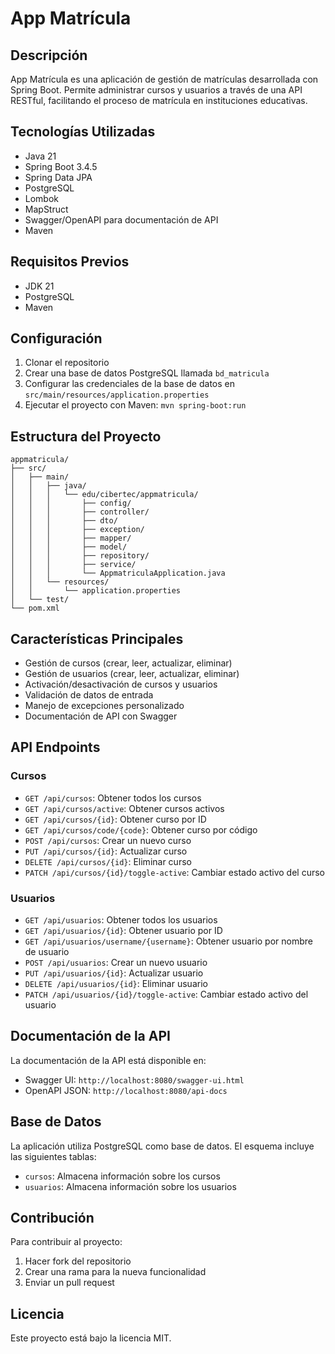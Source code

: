 # App Matrícula

## Descripción
App Matrícula es una aplicación de gestión de matrículas desarrollada con Spring Boot. Permite administrar cursos y usuarios a través de una API RESTful, facilitando el proceso de matrícula en instituciones educativas.

## Tecnologías Utilizadas
- Java 21
- Spring Boot 3.4.5
- Spring Data JPA
- PostgreSQL
- Lombok
- MapStruct
- Swagger/OpenAPI para documentación de API
- Maven

## Requisitos Previos
- JDK 21
- PostgreSQL
- Maven

## Configuración
1. Clonar el repositorio
2. Crear una base de datos PostgreSQL llamada `bd_matricula`
3. Configurar las credenciales de la base de datos en `src/main/resources/application.properties`
4. Ejecutar el proyecto con Maven: `mvn spring-boot:run`

## Estructura del Proyecto
```
appmatricula/
├── src/
│   ├── main/
│   │   ├── java/
│   │   │   └── edu/cibertec/appmatricula/
│   │   │       ├── config/
│   │   │       ├── controller/
│   │   │       ├── dto/
│   │   │       ├── exception/
│   │   │       ├── mapper/
│   │   │       ├── model/
│   │   │       ├── repository/
│   │   │       ├── service/
│   │   │       └── AppmatriculaApplication.java
│   │   └── resources/
│   │       └── application.properties
│   └── test/
└── pom.xml
```

## Características Principales
- Gestión de cursos (crear, leer, actualizar, eliminar)
- Gestión de usuarios (crear, leer, actualizar, eliminar)
- Activación/desactivación de cursos y usuarios
- Validación de datos de entrada
- Manejo de excepciones personalizado
- Documentación de API con Swagger

## API Endpoints

### Cursos
- `GET /api/cursos`: Obtener todos los cursos
- `GET /api/cursos/active`: Obtener cursos activos
- `GET /api/cursos/{id}`: Obtener curso por ID
- `GET /api/cursos/code/{code}`: Obtener curso por código
- `POST /api/cursos`: Crear un nuevo curso
- `PUT /api/cursos/{id}`: Actualizar curso
- `DELETE /api/cursos/{id}`: Eliminar curso
- `PATCH /api/cursos/{id}/toggle-active`: Cambiar estado activo del curso

### Usuarios
- `GET /api/usuarios`: Obtener todos los usuarios
- `GET /api/usuarios/{id}`: Obtener usuario por ID
- `GET /api/usuarios/username/{username}`: Obtener usuario por nombre de usuario
- `POST /api/usuarios`: Crear un nuevo usuario
- `PUT /api/usuarios/{id}`: Actualizar usuario
- `DELETE /api/usuarios/{id}`: Eliminar usuario
- `PATCH /api/usuarios/{id}/toggle-active`: Cambiar estado activo del usuario

## Documentación de la API
La documentación de la API está disponible en:
- Swagger UI: `http://localhost:8080/swagger-ui.html`
- OpenAPI JSON: `http://localhost:8080/api-docs`

## Base de Datos
La aplicación utiliza PostgreSQL como base de datos. El esquema incluye las siguientes tablas:
- `cursos`: Almacena información sobre los cursos
- `usuarios`: Almacena información sobre los usuarios

## Contribución
Para contribuir al proyecto:
1. Hacer fork del repositorio
2. Crear una rama para la nueva funcionalidad
3. Enviar un pull request

## Licencia
Este proyecto está bajo la licencia MIT.